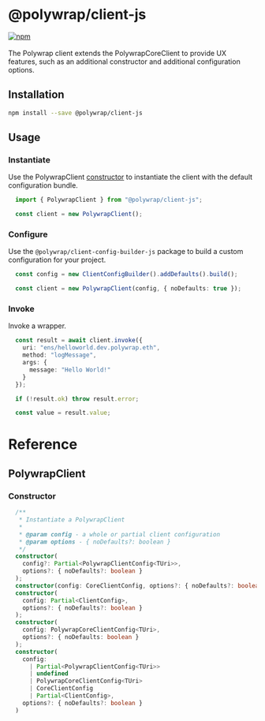 # @polywrap/client-js
<a href="https://www.npmjs.com/package/@polywrap/client-js" target="_blank" rel="noopener noreferrer">
<img src="https://img.shields.io/npm/v/@polywrap/client-js.svg" alt="npm"/>
</a>

<br/>
<br/>
The Polywrap client extends the PolywrapCoreClient to provide UX features, such as an additional constructor and additional configuration options.

## Installation

```bash
npm install --save @polywrap/client-js
```

## Usage

### Instantiate

Use the PolywrapClient [constructor](#constructor) to instantiate the client with the default configuration bundle.

```ts
  import { PolywrapClient } from "@polywrap/client-js";

  const client = new PolywrapClient();
```

### Configure

Use the `@polywrap/client-config-builder-js` package to build a custom configuration for your project.

```ts
  const config = new ClientConfigBuilder().addDefaults().build();

  const client = new PolywrapClient(config, { noDefaults: true });
```

### Invoke

Invoke a wrapper.

```ts
  const result = await client.invoke({
    uri: "ens/helloworld.dev.polywrap.eth",
    method: "logMessage",
    args: {
      message: "Hello World!"
    }
  });

  if (!result.ok) throw result.error;

  const value = result.value;
```

# Reference

## PolywrapClient

### Constructor
```ts
  /**
   * Instantiate a PolywrapClient
   *
   * @param config - a whole or partial client configuration
   * @param options - { noDefaults?: boolean }
   */
  constructor(
    config?: Partial<PolywrapClientConfig<TUri>>,
    options?: { noDefaults?: boolean }
  );
  constructor(config: CoreClientConfig, options?: { noDefaults?: boolean });
  constructor(
    config: Partial<ClientConfig>,
    options?: { noDefaults?: boolean }
  );
  constructor(
    config: PolywrapCoreClientConfig<TUri>,
    options?: { noDefaults: boolean }
  );
  constructor(
    config:
      | Partial<PolywrapClientConfig<TUri>>
      | undefined
      | PolywrapCoreClientConfig<TUri>
      | CoreClientConfig
      | Partial<ClientConfig>,
    options?: { noDefaults?: boolean }
  ) 
```